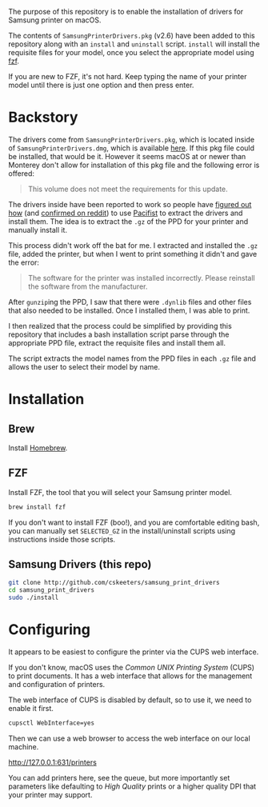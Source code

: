 The purpose of this repository is to enable the installation of drivers for Samsung printer on macOS.

The contents of `SamsungPrinterDrivers.pkg` (v2.6) have been added to this repository along with an `install` and `uninstall` script.  `install` will install the requisite files for your model, once you select the appropriate model using [fzf](https://github.com/junegunn/fzf).

If you are new to FZF, it's not hard.  Keep typing the name of your printer model until there is just one option and then press enter.

# Backstory

The drivers come from `SamsungPrinterDrivers.pkg`, which is located inside of `SamsungPrinterDrivers.dmg`, which is available [here](https://support.apple.com/en-au/106427).  If this pkg file could be installed, that would be it.  However it seems macOS at or newer than Monterey don't allow for installation of this pkg file and the following error is offered:

> This volume does not meet the requirements for this update.

The drivers inside have been reported to work so people have [figured out how](https://discussions.apple.com/thread/253611411?answerId=256951433022&sortBy=rank#256951433022) (and [confirmed on reddit](https://www.reddit.com/r/printers/comments/16nak1x/old_samsung_printer_on_mac_os_13/)) to use [Pacifist](https://www.charlessoft.com/) to extract the drivers and install them.  The idea is to extract the `.gz` of the PPD for your printer and manually install it.

This process didn't work off the bat for me.  I extracted and installed the `.gz` file, added the printer, but when I went to print something it didn't and gave the error:

> The software for the printer was installed incorrectly. Please reinstall the software from the manufacturer.

After `gunzip`ing the PPD, I saw that there were `.dynlib` files and other files that also needed to be installed.  Once I installed them, I was able to print.

I then realized that the process could be simplified by providing this repository that includes a bash installation script parse through the appropriate PPD file, extract the requisite files and install them all.

The script extracts the model names from the PPD files in each `.gz` file and allows the user to select their model by name.

# Installation

## Brew

Install [Homebrew](https://brew.sh/).

## FZF

Install FZF, the tool that you will select your Samsung printer model.

```sh
brew install fzf
```

If you don't want to install FZF (boo!), and you are comfortable editing bash, you can manually set `SELECTED_GZ` in the install/uninstall scripts using instructions inside those scripts.

## Samsung Drivers (this repo)

```sh
git clone http://github.com/cskeeters/samsung_print_drivers
cd samsung_print_drivers
sudo ./install
```

# Configuring

It appears to be easiest to configure the printer via the CUPS web interface.

If you don't know, macOS uses the *Common UNIX Printing System* (CUPS) to print documents.  It has a web interface that allows for the management and configuration of printers.

The web interface of CUPS is disabled by default, so to use it, we need to enable it first.

```sh
cupsctl WebInterface=yes
```

Then we can use a web browser to access the web interface on our local machine.

<http://127.0.0.1:631/printers>

You can add printers here, see the queue, but more importantly set parameters like defaulting to *High Quality* prints or a higher quality DPI that your printer may support.
